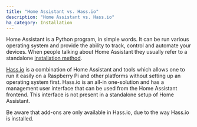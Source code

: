 ```yaml
---
title: "Home Assistant vs. Hass.io"
description: "Home Assistant vs. Hass.io"
ha_category: Installation
---
```


Home Assistant is a Python program, in simple words. It can be run various operating system and provide the ability to track, control and automate your devices. When people talking about Home Assistant they usually refer to a standalone [installation method](/docs/installation/).

[Hass.io](/hassio/) is a combination of Home Assistant and tools which allows one to run it easily on a Raspberry Pi and other platforms without setting up an operating system first. Hass.io is an all-in one-solution and has a management user interface that can be used from the Home Assistant frontend. This interface is not present in a standalone setup of Home Assistant.

Be aware that add-ons are only available in Hass.io, due to the way Hass.io is installed.
